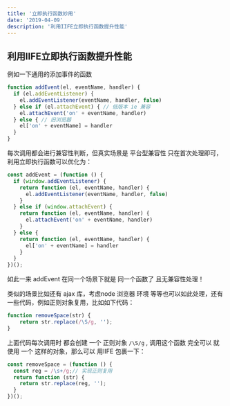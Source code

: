 ```yaml
---
title: '立即执行函数妙用'
date: '2019-04-09'
description: '利用IIFE立即执行函数提升性能'
---
```

## 利用IIFE立即执行函数提升性能

例如一下通用的添加事件的函数

```js
function addEvent(el, eventName, handler) {  
  if (el.addEventListener) {  
    el.addEventListener(eventName, handler, false)  
  } else if (el.attachEvent) { // 低版本 ie 兼容  
    el.attachEvent('on' + eventName, handler)  
  } else { // 旧浏览器  
    el['on' + eventName] = handler  
  }  
}
```

每次调用都会进行兼容性判断，但真实场景是 平台型兼容性 只在首次处理即可，利用立即执行函数可以优化为：

```js
const addEvent = (function () {  
  if (window.addEventListener) {  
    return function (el, eventName, handler) {  
      el.addEventListener(eventName, handler, false)  
    }  
  } else if (window.attachEvent) {  
    return function (el, eventName, handler) {  
      el.attachEvent('on' + eventName, handler)  
    }  
  } else {  
    return function (el, eventName, handler) {  
      el['on' + eventName] = handler  
    }  
  }  
})();

```

如此一来 addEvent 在同一个场景下就是 同一个函数了 且无兼容性处理！

类似的场景比如还有 ajax 库，考虑node 浏览器 环境 等等也可以如此处理，还有一些代码，例如正则对象复用，比如如下代码：

```js
function removeSpace(str) {
	return str.replace(/\S/g, '');
}
```

上面代码每次调用时 都会创建 一个 正则对象 `/\S/g` , 调用这个函数 完全可以 就使用 一个 这样的对象，那么可以 用IIFE 包裹一下：

```js
const removeSpace = (function () {  
  const reg = /\s+/g;// 实现正则复用  
  return function (str) {  
    return str.replace(reg, '');  
  }  
})();
```

